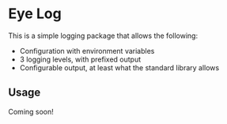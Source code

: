 # Eye Log

This is a simple logging package that allows the following:

- Configuration with environment variables
- 3 logging levels, with prefixed output
- Configurable output, at least what the standard library allows

## Usage
Coming soon!
